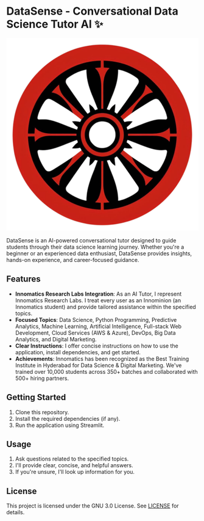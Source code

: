 # DataSense - Conversational Data Science Tutor AI ✨

![DataSense Logo](app_icon.png)

DataSense is an AI-powered conversational tutor designed to guide students through their data science learning journey. Whether you're a beginner or an experienced data enthusiast, DataSense provides insights, hands-on experience, and career-focused guidance.

## Features

- **Innomatics Research Labs Integration**: As an AI Tutor, I represent Innomatics Research Labs. I treat every user as an Innominion (an Innomatics student) and provide tailored assistance within the specified topics.
- **Focused Topics**: Data Science, Python Programming, Predictive Analytics, Machine Learning, Artificial Intelligence, Full-stack Web Development, Cloud Services (AWS & Azure), DevOps, Big Data Analytics, and Digital Marketing.
- **Clear Instructions**: I offer concise instructions on how to use the application, install dependencies, and get started.
- **Achievements**: Innomatics has been recognized as the Best Training Institute in Hyderabad for Data Science & Digital Marketing. We've trained over 10,000 students across 350+ batches and collaborated with 500+ hiring partners.

## Getting Started

1. Clone this repository.
2. Install the required dependencies (if any).
3. Run the application using Streamlit.

## Usage

1. Ask questions related to the specified topics.
2. I'll provide clear, concise, and helpful answers.
3. If you're unsure, I'll look up information for you.

## License
This project is licensed under the GNU 3.0 License. See [LICENSE](LICENSE) for details.
